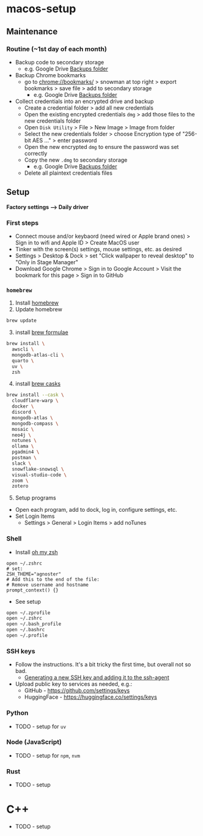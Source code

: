 # macos-setup


## Maintenance
### Routine (~1st day of each month)
- Backup code to secondary storage
  - e.g. Google Drive [Backups folder](https://drive.google.com/drive/u/0/folders/1ZPrKNiOxw9zRAG6sz0WC9L2u2Um3CaLq)
- Backup Chrome bookmarks
  - go to [chrome://bookmarks/](chrome://bookmarks/) > snowman at top right > export bookmarks > save file > add to secondary storage
    - e.g. Google Drive [Backups folder](https://drive.google.com/drive/u/0/folders/1ZPrKNiOxw9zRAG6sz0WC9L2u2Um3CaLq)
- Collect credentials into an encrypted drive and backup
  - Create a credential folder > add all new credentials
  - Open the existing encrypted credentials `dmg` > add those files to the new credentials folder
  - Open `Disk Utility` > File > New Image > Image from folder
  - Select the new credentials folder > choose Encryption type of "256-bit AES ..." > enter password
  - Open the new encrypted `dmg` to ensure the password was set correctly
  - Copy the new `.dmg` to secondary storage
    - e.g. Google Drive [Backups folder](https://drive.google.com/drive/u/0/folders/1ZPrKNiOxw9zRAG6sz0WC9L2u2Um3CaLq)
  - Delete all plaintext credentials files


## Setup
**Factory settings --> Daily driver**


### First steps
- Connect mouse and/or keybaord (need wired or Apple brand ones) > Sign in to wifi and Apple ID > Create MacOS user
- Tinker with the screen(s) settings, mouse settings, etc. as desired
- Settings > Desktop & Dock > set "Click wallpaper to reveal desktop" to "Only in Stage Manager"
- Download Google Chrome > Sign in to Google Account > Visit the bookmark for this page > Sign in to GitHub


### `homebrew`
1. Install [homebrew](https://brew.sh/)
2. Update homebrew
```sh
brew update
```
3. install [brew formulae](https://formulae.brew.sh/)
```sh
brew install \
  awscli \
  mongodb-atlas-cli \
  quarto \
  uv \
  zsh
```
4. install [brew casks](https://formulae.brew.sh/cask/)
```sh
brew install --cask \
  cloudflare-warp \
  docker \
  discord \
  mongodb-atlas \
  mongodb-compass \
  mosaic \
  neo4j \
  notunes \
  ollama \
  pgadmin4 \
  postman \
  slack \
  snowflake-snowsql \
  visual-studio-code \
  zoom \
  zotero
```
5. Setup programs
- Open each program, add to dock, log in, configure settings, etc.
- Set Login Items
  - Settings > General > Login Items > add noTunes


### Shell
- Install [oh my zsh](https://ohmyz.sh/#install)
```
open ~/.zshrc
# set:
ZSH_THEME="agnoster"
# Add this to the end of the file:
# Remove username and hostname 
prompt_context() {}
```
- See setup
```sh
open ~/.zprofile
open ~/.zshrc
open ~/.bash_profile
open ~/.bashrc
open ~/.profile
```


### SSH keys
- Follow the instructions. It's a bit tricky the first time, but overall not so bad. 
  - [Generating a new SSH key and adding it to the ssh-agent](https://docs.github.com/en/authentication/connecting-to-github-with-ssh/generating-a-new-ssh-key-and-adding-it-to-the-ssh-agent)
- Upload public key to services as needed, e.g.:
  - GitHub - https://github.com/settings/keys
  - HuggingFace - https://huggingface.co/settings/keys

### Python
- TODO - setup for `uv`

### Node (JavaScript)
- TODO - setup for `npm`, `nvm`

### Rust
- TODO - setup

# C++
- TODO - setup

